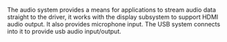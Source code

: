 <!---
 Copyright (c) 2018 Himanshu Goel
 
 This software is released under the MIT License.
 https://opensource.org/licenses/MIT
-->

The audio system provides a means for applications to stream audio data straight to the driver, it works with the display subsystem to support HDMI audio output. It also provides microphone input. The USB system connects into it to provide usb audio input/output.